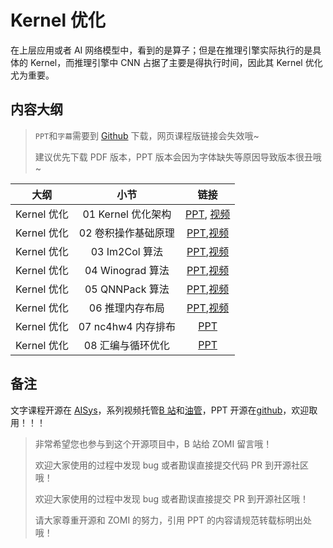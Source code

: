 <!--Copyright © ZOMI 适用于[License](https://github.com/chenzomi12/AISystem)版权许可-->

# Kernel 优化

在上层应用或者 AI 网络模型中，看到的是算子；但是在推理引擎实际执行的是具体的 Kernel，而推理引擎中 CNN 占据了主要是得执行时间，因此其 Kernel 优化尤为重要。

## 内容大纲

> `PPT`和`字幕`需要到 [Github](https://github.com/chenzomi12/AISystem) 下载，网页课程版链接会失效哦~
>
> 建议优先下载 PDF 版本，PPT 版本会因为字体缺失等原因导致版本很丑哦~

| 大纲 | 小节 | 链接|
|:--:|:--:|:--:|
| Kernel 优化 | 01 Kernel 优化架构 | [PPT](./01.introduction.pdf), [视频](https://www.bilibili.com/video/BV1Ze4y1c7Bb/) |
| Kernel 优化 | 02 卷积操作基础原理 | [PPT](./02.conv.pdf),[视频](https://www.bilibili.com/video/BV1No4y1e7KX/) |
| Kernel 优化 | 03 Im2Col 算法 | [PPT](./03.im2col.pdf),[视频](https://www.bilibili.com/video/BV1Ys4y1o7XW/) |
| Kernel 优化 | 04 Winograd 算法 | [PPT](./04.winograd.pdf),[视频](https://www.bilibili.com/video/BV1vv4y1Y7sc/) |
| Kernel 优化 | 05 QNNPack 算法| [PPT](./05.qnnpack.pdf),[视频](https://www.bilibili.com/video/BV1ms4y1o7ki/) |
| Kernel 优化 | 06 推理内存布局 | [PPT](./06.memory.pdf),[视频](https://www.bilibili.com/video/BV1eX4y1X7mL/) |
| Kernel 优化 | 07 nc4hw4 内存排布 | [PPT](./07.nc4hw4.pdf) |
| Kernel 优化 | 08 汇编与循环优化| [PPT](./08.others.pdf) |

## 备注

文字课程开源在 [AISys](https://chenzomi12.github.io/)，系列视频托管[B 站](https://space.bilibili.com/517221395)和[油管](https://www.youtube.com/@ZOMI666/videos)，PPT 开源在[github](https://github.com/chenzomi12/AISystem)，欢迎取用！！！

> 非常希望您也参与到这个开源项目中，B 站给 ZOMI 留言哦！
> 
> 欢迎大家使用的过程中发现 bug 或者勘误直接提交代码 PR 到开源社区哦！
>
> 欢迎大家使用的过程中发现 bug 或者勘误直接提交 PR 到开源社区哦！
>
> 请大家尊重开源和 ZOMI 的努力，引用 PPT 的内容请规范转载标明出处哦！
